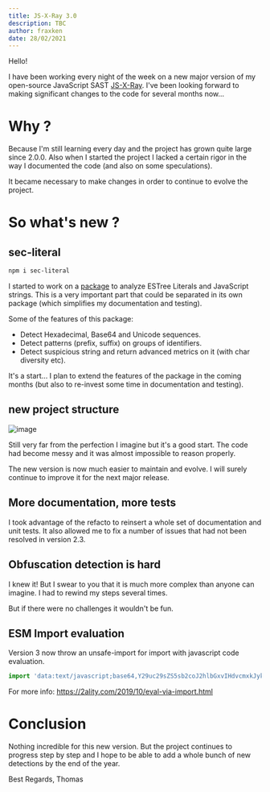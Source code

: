 ```yaml
---
title: JS-X-Ray 3.0
description: TBC
author: fraxken
date: 28/02/2021
---
```


Hello!

I have been working every night of the week on a new major version of my open-source JavaScript SAST [JS-X-Ray](https://github.com/fraxken/js-x-ray). I've been looking forward to making significant changes to the code for several months now...

# Why ?

Because I'm still learning every day and the project has grown quite large since 2.0.0. Also when I started the project I lacked a certain rigor in the way I documented the code (and also on some speculations).

It became necessary to make changes in order to continue to evolve the project.

# So what's new ?

## sec-literal

```bash
npm i sec-literal
```

I started to work on a [package](https://github.com/fraxken/sec-literal) to analyze ESTree Literals and JavaScript strings. This is a very important part that could be separated in its own package (which simplifies my documentation and testing).

Some of the features of this package:
- Detect Hexadecimal, Base64 and Unicode sequences.
- Detect patterns (prefix, suffix) on groups of identifiers.
- Detect suspicious string and return advanced metrics on it (with char diversity etc).

It's a start... I plan to extend the features of the package in the coming months (but also to re-invest some time in documentation and testing).

## new project structure

![image](https://dev-to-uploads.s3.amazonaws.com/uploads/articles/266m254j98n81l2tiofa.png)

Still very far from the perfection I imagine but it's a good start. The code had become messy and it was almost impossible to reason properly.

The new version is now much easier to maintain and evolve. I will surely continue to improve it for the next major release.

## More documentation, more tests

I took advantage of the refacto to reinsert a whole set of documentation and unit tests. It also allowed me to fix a number of issues that had not been resolved in version 2.3.

## Obfuscation detection is hard

I knew it! But I swear to you that it is much more complex than anyone can imagine. I had to rewind my steps several times.

But if there were no challenges it wouldn't be fun.

## ESM Import evaluation
Version 3 now throw an unsafe-import for import with javascript code evaluation.

```js
import 'data:text/javascript;base64,Y29uc29sZS5sb2coJ2hlbGxvIHdvcmxkJyk7Cg==';
```

For more info: https://2ality.com/2019/10/eval-via-import.html

# Conclusion

Nothing incredible for this new version. But the project continues to progress step by step and I hope to be able to add a whole bunch of new detections by the end of the year.

Best Regards,
Thomas
 